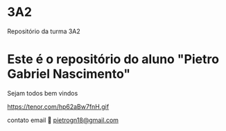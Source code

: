 # 3A2

Repositório da turma 3A2

# Este é o repositório do aluno "Pietro Gabriel Nascimento"

Sejam todos bem vindos

https://tenor.com/hp62aBw7fnH.gif

contato email 📧 pietrogn18@gmail.com


